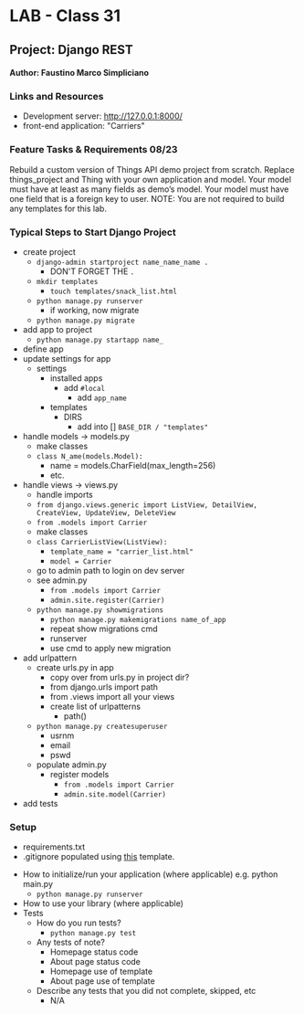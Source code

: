# LAB - Class 31
## Project: Django REST
#### Author: Faustino Marco Simpliciano

### Links and Resources
- Development server: http://127.0.0.1:8000/
- front-end application: "Carriers"

### Feature Tasks & Requirements 08/23
Rebuild a custom version of Things API demo project from scratch.
Replace things_project and Thing with your own application and model.
Your model must have at least as many fields as demo’s model.
Your model must have one field that is a foreign key to user.
NOTE: You are not required to build any templates for this lab.

### Typical Steps to Start Django Project
- create project
  - `django-admin startproject name_name_name .`
    - DON'T FORGET THE `.`
  - `mkdir templates`
    - `touch templates/snack_list.html`
  - `python manage.py runserver`
    - if working, now migrate
  - `python manage.py migrate`
- add app to project
  - `python manage.py startapp name_`
- define app
- update settings for app
  - settings
    - installed apps
      - add `#local`
        - add `app_name`
    - templates
      - DIRS
        - add into [] `BASE_DIR / "templates"`
- handle models
  -> models.py
    - make classes
    - `class N_ame(models.Model):`
      - name = models.CharField(max_length=256)
      - etc.
- handle views
  -> views.py
    - handle imports
    - `from django.views.generic import ListView, DetailView, CreateView, UpdateView, DeleteView`
    - `from .models import Carrier`
    - make classes
    - `class CarrierListView(ListView):`
      - `template_name = "carrier_list.html"`
      - `model = Carrier`
  - go to admin path to login on dev server
  - see admin.py
    - `from .models import Carrier`
    - `admin.site.register(Carrier)`
  - `python manage.py showmigrations`
    - `python manage.py makemigrations name_of_app`
    - repeat show migrations cmd
    - runserver
    - use cmd to apply new migration
- add urlpattern
  - create urls.py in app
    - copy over from urls.py in project dir?
    - from django.urls import path
    - from .views import all your views
    - create list of urlpatterns
      - path()
  - `python manage.py createsuperuser`
    - usrnm
    - email
    - pswd
  - populate admin.py
    - register models
      - `from .models import Carrier`
      - `admin.site.model(Carrier)`
- add tests

### Setup
<!-- .env requirements (where applicable) -->
- requirements.txt
- .gitignore populated using [this](https://www.toptal.com/developers/gitignore/api/python,windows) template.
<!-- 
- PORT - Port Number
- DATABASE_URL - URL to the running Postgres instance/db -->
- How to initialize/run your application (where applicable) e.g. python main.py
  - `python manage.py runserver`
- How to use your library (where applicable)
- Tests
  - How do you run tests?
    - `python manage.py test`
  - Any tests of note?
    - Homepage status code
    - About page status code
    - Homepage use of template
    - About page use of template
  - Describe any tests that you did not complete, skipped, etc
    - N/A
